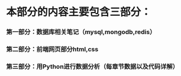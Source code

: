 # 本部分的内容主要包含三部分：
###  第一部分：数据库相关笔记（mysql,mongodb,redis）
###  第二部分：前端网页部分html,css
###  第三部分：用Python进行数据分析（每章节数据以及代码详解）
